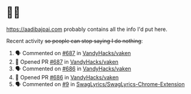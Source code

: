 # 👋🏻
<!--
**aadibajpai/aadibajpai** is a ✨ _special_ ✨ repository because its `README.md` (this file) appears on your GitHub profile.
-->
https://aadibajpai.com probably contains all the info I'd put here.

Recent activity ~~so people can stop saying I do nothing~~:
<!--START_SECTION:activity-->
1. 🗣 Commented on [#687](https://github.com//VandyHacks/vaken/issues/687) in [VandyHacks/vaken](https://github.com//VandyHacks/vaken)
2. 💪 Opened PR [#687](https://github.com//VandyHacks/vaken/pull/687) in [VandyHacks/vaken](https://github.com//VandyHacks/vaken)
3. 🗣 Commented on [#686](https://github.com//VandyHacks/vaken/issues/686) in [VandyHacks/vaken](https://github.com//VandyHacks/vaken)
4. 💪 Opened PR [#686](https://github.com//VandyHacks/vaken/pull/686) in [VandyHacks/vaken](https://github.com//VandyHacks/vaken)
5. 🗣 Commented on [#9](https://github.com//SwagLyrics/SwagLyrics-Chrome-Extension/issues/9) in [SwagLyrics/SwagLyrics-Chrome-Extension](https://github.com//SwagLyrics/SwagLyrics-Chrome-Extension)
<!--END_SECTION:activity-->
